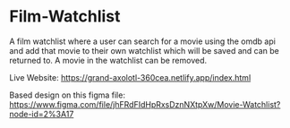 # Film-Watchlist

A film watchlist where a user can search for a movie using the omdb api and add that movie to 
their own watchlist which will be saved and can be returned to. A movie in 
the watchlist can be removed.

Live Website: https://grand-axolotl-360cea.netlify.app/index.html

Based design on this figma file:
https://www.figma.com/file/jhFRdFIdHpRxsDznNXtpXw/Movie-Watchlist?node-id=2%3A17 
